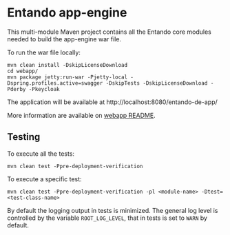 # Entando app-engine

This multi-module Maven project contains all the Entando core modules needed to build the app-engine war file.

To run the war file locally:

```
mvn clean install -DskipLicenseDownload
cd webapp/
mvn package jetty:run-war -Pjetty-local -Dspring.profiles.active=swagger -DskipTests -DskipLicenseDownload -Pderby -Pkeycloak
```

The application will be available at http://localhost:8080/entando-de-app/

More information are available on [webapp README](webapp/README.md).

## Testing

To execute all the tests:

```
mvn clean test -Ppre-deployment-verification
```

To execute a specific test:

```
mvn clean test -Ppre-deployment-verification -pl <module-name> -Dtest=<test-class-name>
```

By default the logging output in tests is minimized.
The general log level is controlled by the variable `ROOT_LOG_LEVEL`, that in tests is set to `WARN` by default.
